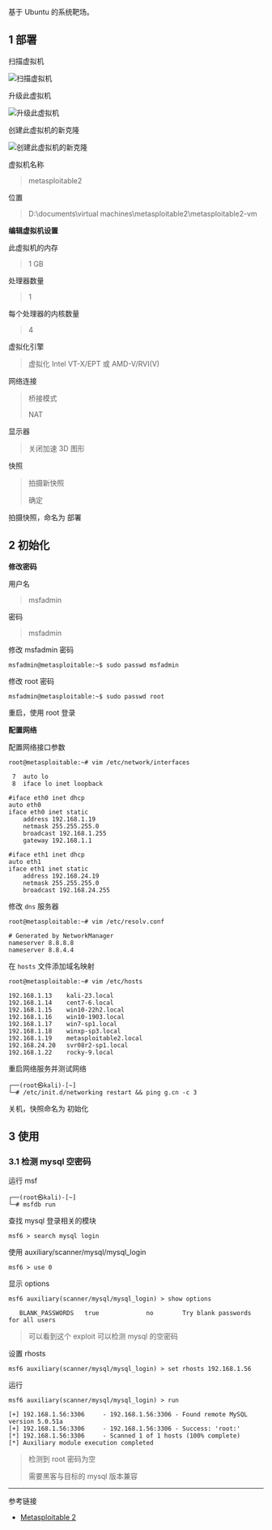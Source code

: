 基于 Ubuntu 的系统靶场。

## 1 部署

扫描虚拟机

![扫描虚拟机](./../../../../images/Metasploitable%202/%E6%89%AB%E6%8F%8F%E8%99%9A%E6%8B%9F%E6%9C%BA.png)

升级此虚拟机

![升级此虚拟机](./../../../../images/Metasploitable%202/%E5%8D%87%E7%BA%A7%E6%AD%A4%E8%99%9A%E6%8B%9F%E6%9C%BA.png)

创建此虚拟机的新克隆

![创建此虚拟机的新克隆](./../../../../images/Metasploitable%202/%E5%88%9B%E5%BB%BA%E6%AD%A4%E8%99%9A%E6%8B%9F%E6%9C%BA%E7%9A%84%E6%96%B0%E5%85%8B%E9%9A%86.png)

虚拟机名称

> metasploitable2

位置

> D:\documents\virtual machines\metasploitable2\metasploitable2-vm

**编辑虚拟机设置**

此虚拟机的内存

> 1 GB

处理器数量

> 1

每个处理器的内核数量

> 4

虚拟化引擎

> 虚拟化 Intel VT-X/EPT 或 AMD-V/RVI(V)

网络连接

> 桥接模式
>
> NAT

显示器

> 关闭加速 3D 图形

快照

> 拍摄新快照
>
> 确定

拍摄快照，命名为 部署

## 2 初始化

**修改密码**

用户名

> msfadmin

密码

> msfadmin

修改 msfadmin 密码

```shell
msfadmin@metasploitable:~$ sudo passwd msfadmin
```

修改 root 密码

```shell
msfadmin@metasploitable:~$ sudo passwd root
```

重启，使用 root 登录

**配置网络**

配置网络接口参数

```shell
root@metasploitable:~# vim /etc/network/interfaces
```

```
 7  auto lo
 8  iface lo inet loopback
 
#iface eth0 inet dhcp
auto eth0
iface eth0 inet static
	address 192.168.1.19
	netmask 255.255.255.0
	broadcast 192.168.1.255
	gateway 192.168.1.1

#iface eth1 inet dhcp
auto eth1
iface eth1 inet static
	address 192.168.24.19
	netmask 255.255.255.0
	broadcast 192.168.24.255
```

修改 `dns` 服务器

```shell
root@metasploitable:~# vim /etc/resolv.conf
```

```
# Generated by NetworkManager
nameserver 8.8.8.8
nameserver 8.8.4.4
```

在 `hosts` 文件添加域名映射

```shell
root@metasploitable:~# vim /etc/hosts
```

```
192.168.1.13	kali-23.local
192.168.1.14	cent7-6.local
192.168.1.15	win10-22h2.local
192.168.1.16	win10-1903.local
192.168.1.17	win7-sp1.local
192.168.1.18	winxp-sp3.local
192.168.1.19	metasploitable2.local
192.168.24.20	svr08r2-sp1.local
192.168.1.22	rocky-9.local
```

重启网络服务并测试网络

```shell
┌──(root㉿kali)-[~]
└─# /etc/init.d/networking restart && ping g.cn -c 3
```

关机，快照命名为 初始化 

## 3 使用

### 3.1 检测 mysql 空密码

运行 msf

```shell
┌──(root㉿kali)-[~]
└─# msfdb run
```

查找 mysql 登录相关的模块

```shell
msf6 > search mysql login
```

使用 auxiliary/scanner/mysql/mysql_login

```shell
msf6 > use 0
```

显示 options

```shell
msf6 auxiliary(scanner/mysql/mysql_login) > show options
```

```shell
   BLANK_PASSWORDS   true             no        Try blank passwords for all users
```

> 可以看到这个 exploit 可以检测 mysql 的空密码

设置 rhosts

```shell
msf6 auxiliary(scanner/mysql/mysql_login) > set rhosts 192.168.1.56
```

运行

```shell
msf6 auxiliary(scanner/mysql/mysql_login) > run
```

```shell
[+] 192.168.1.56:3306     - 192.168.1.56:3306 - Found remote MySQL version 5.0.51a
[+] 192.168.1.56:3306     - 192.168.1.56:3306 - Success: 'root:'
[*] 192.168.1.56:3306     - Scanned 1 of 1 hosts (100% complete)
[*] Auxiliary module execution completed
```

> 检测到 root 密码为空
>
> 需要黑客与目标的 mysql 版本兼容

---

参考链接

- [Metasploitable 2](https://docs.rapid7.com/metasploit/metasploitable-2/)